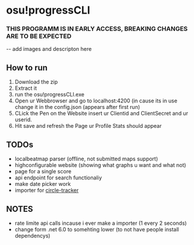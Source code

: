 # osu!progressCLI  
### THIS PROGRAMM IS IN EARLY ACCESS, BREAKING CHANGES ARE TO BE EXPECTED

-- add images and descripton here

## How to run
1. Download the zip
2. Extract it
3. run the osu!progressCLI.exe
4. Open ur Webbrowser and go to localhost:4200 (in cause its in use change it in the config.json (appears after first run)
5. CLick the Pen on the Website insert ur Clientid and ClientSecret and ur userid.
6. Hit save and refresh the Page ur Profile Stats should appear

## TODOs

- localbeatmap parser (offline, not submitted maps support)
- highconfigurable website (showing what graphs u want and what not)
- page for a single score
- api endpoint for search functionaliy
- make date picker work
- importer for [circle-tracker](https://github.com/FunOrange/circle-tracker)

## NOTES
- rate limite api calls incause i ever make a importer (1 every 2 seconds)
- change form .net 6.0 to somehting lower (to not have people install dependencys)
